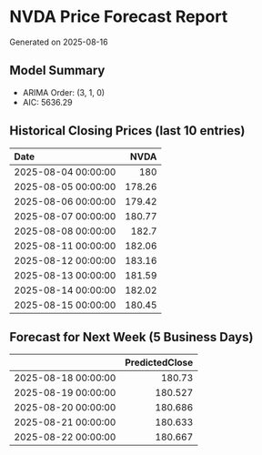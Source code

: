 # NVDA Price Forecast Report

Generated on 2025-08-16

## Model Summary
* ARIMA Order: (3, 1, 0)
* AIC: 5636.29

## Historical Closing Prices (last 10 entries)

| Date                |   NVDA |
|:--------------------|-------:|
| 2025-08-04 00:00:00 | 180    |
| 2025-08-05 00:00:00 | 178.26 |
| 2025-08-06 00:00:00 | 179.42 |
| 2025-08-07 00:00:00 | 180.77 |
| 2025-08-08 00:00:00 | 182.7  |
| 2025-08-11 00:00:00 | 182.06 |
| 2025-08-12 00:00:00 | 183.16 |
| 2025-08-13 00:00:00 | 181.59 |
| 2025-08-14 00:00:00 | 182.02 |
| 2025-08-15 00:00:00 | 180.45 |

## Forecast for Next Week (5 Business Days)

|                     |   PredictedClose |
|:--------------------|-----------------:|
| 2025-08-18 00:00:00 |          180.73  |
| 2025-08-19 00:00:00 |          180.527 |
| 2025-08-20 00:00:00 |          180.686 |
| 2025-08-21 00:00:00 |          180.633 |
| 2025-08-22 00:00:00 |          180.667 |

